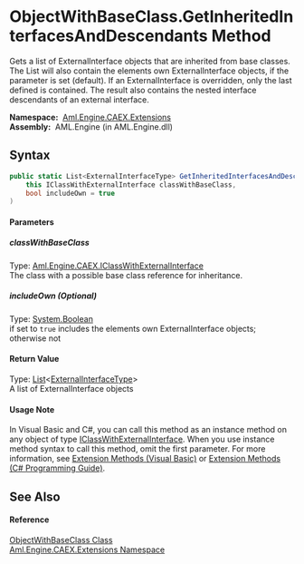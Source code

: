 ObjectWithBaseClass.GetInheritedInterfacesAndDescendants Method
===============================================================
Gets a list of ExternalInterface objects that are inherited from base classes. The List will also contain the elements own ExternalInterface objects, if the parameter is set (default). If an ExternalInterface is overridden, only the last defined is contained. The result also contains the nested interface descendants of an external interface.

  **Namespace:**  [Aml.Engine.CAEX.Extensions][1]  
  **Assembly:**  AML.Engine (in AML.Engine.dll)

Syntax
------

```csharp
public static List<ExternalInterfaceType> GetInheritedInterfacesAndDescendants(
	this IClassWithExternalInterface classWithBaseClass,
	bool includeOwn = true
)
```

#### Parameters

##### *classWithBaseClass*
Type: [Aml.Engine.CAEX.IClassWithExternalInterface][2]  
 The class with a possible base class reference for inheritance.

##### *includeOwn* (Optional)
Type: [System.Boolean][3]  
 if set to `true` includes the elements own ExternalInterface objects; otherwise not

#### Return Value
Type: [List][4]&lt;[ExternalInterfaceType][5]>  
A list of ExternalInterface objects
#### Usage Note
In Visual Basic and C#, you can call this method as an instance method on any object of type [IClassWithExternalInterface][2]. When you use instance method syntax to call this method, omit the first parameter. For more information, see [Extension Methods (Visual Basic)][6] or [Extension Methods (C# Programming Guide)][7].

See Also
--------

#### Reference
[ObjectWithBaseClass Class][8]  
[Aml.Engine.CAEX.Extensions Namespace][1]  

[1]: ../README.md
[2]: ../../Aml.Engine.CAEX/IClassWithExternalInterface/README.md
[3]: https://docs.microsoft.com/dotnet/api/system.boolean
[4]: https://docs.microsoft.com/dotnet/api/system.collections.generic.list-1
[5]: ../../Aml.Engine.CAEX/ExternalInterfaceType/README.md
[6]: https://docs.microsoft.com/dotnet/visual-basic/programming-guide/language-features/procedures/extension-methods
[7]: https://docs.microsoft.com/dotnet/csharp/programming-guide/classes-and-structs/extension-methods
[8]: README.md
[9]: https://www.automationml.org
[10]: ../../icons/logoShade.png